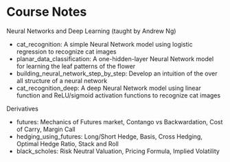 # Course Notes

Neural Networks and Deep Learning (taught by Andrew Ng)
* cat_recognition: A simple Neural Network model using logistic regression to recognize cat images
* planar_data_classification: A one-hidden-layer Neural Network model for learning the leaf patterns of the flower
* building_neural_network_step_by_step: Develop an intuition of the over all structure of a neural network
* cat_recognition_deep: A deep Neural Network model using linear function and ReLU/sigmoid activation functions to recognize cat images

Derivatives
* futures: Mechanics of Futures market, Contango vs Backwardation, Cost of Carry, Margin Call
* hedging_using_futures: Long/Short Hedge, Basis, Cross Hedging, Optimal Hedge Ratio, Stack and Roll
* black_scholes: Risk Neutral Valuation, Pricing Formula, Implied Volatility
